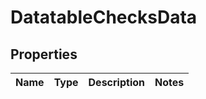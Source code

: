 # DatatableChecksData

## Properties
Name | Type | Description | Notes
------------ | ------------- | ------------- | -------------
